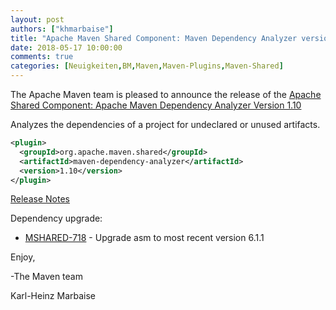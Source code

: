 ```yaml
---
layout: post
authors: ["khmarbaise"]
title: "Apache Maven Shared Component: Maven Dependency Analyzer version 1.10 Released"
date: 2018-05-17 10:00:00
comments: true
categories: [Neuigkeiten,BM,Maven,Maven-Plugins,Maven-Shared]
---
```

The Apache Maven team is pleased to announce the release of the 
[Apache Shared Component: Apache Maven Dependency Analyzer Version 1.10](https://maven.apache.org/shared/maven-dependency-analyzer/)

Analyzes the dependencies of a project for undeclared or unused artifacts.

```xml
<plugin>
  <groupId>org.apache.maven.shared</groupId>
  <artifactId>maven-dependency-analyzer</artifactId>
  <version>1.10</version>
</plugin>
```

<!-- more -->

[Release Notes](https://issues.apache.org/jira/secure/ReleaseNote.jspa?projectId=12317922&version=12343067)

Dependency upgrade:

 * [MSHARED-718](https://issues.apache.org/jira/browse/MSHARED-718) - Upgrade asm to most recent version 6.1.1

Enjoy,

-The Maven team

Karl-Heinz Marbaise

